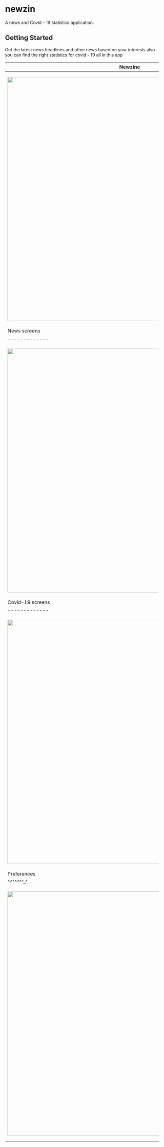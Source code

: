 # newzin

A news and Covid - 19 statistics application.

## Getting Started

Get the latest news headlines and other news
based on your interests 
also you can find the right statistics for covid - 19 all in this app

| Newzine  |
|-------------|
| <p align="center"><img src="https://mir-s3-cdn-cf.behance.net/project_modules/disp/3e76e3113284319.602479ac27dcb.png" width="800"> </p>| 
| News screens |
|-------------|
| <p align="center"><img src="https://mir-s3-cdn-cf.behance.net/project_modules/1400_opt_1/9124b9113284319.602479ac287f3.png" width="800" ></p> | 
| Covid-19 screens |
|-------------|
| <p align="center"><img src="https://mir-s3-cdn-cf.behance.net/project_modules/1400_opt_1/48637f113284319.602479ac28ea6.png" width="800" ></p> | 
| Preferences  |
|^_^^_^_^_^^_^|
| <p align="center"><img src="https://mir-s3-cdn-cf.behance.net/project_modules/fs/2eb5ec113284319.602479ac282ca.png" width="800" ></p> | 
